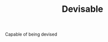 ---
title: Devisable
letter: D
permalink: "/definitions/bld-devisable.html"
body: Capable of being devised
published_at: '2018-07-07'
source: Black's Law Dictionary 2nd Ed (1910)
layout: post
---